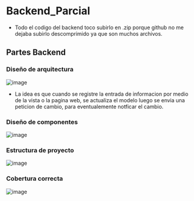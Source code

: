 # Backend_Parcial
- Todo el codigo del backend toco subirlo en .zip porque github no me dejaba subirlo descomprimido ya que son muchos archivos.
## Partes Backend
### Diseño de arquitectura
![image](https://github.com/user-attachments/assets/3be2c5f0-36de-4f2e-abc9-3f35f759d473)
- La idea es que cuando se registre la entrada de informacion por medio de la vista o la pagina web, se actualiza el modelo
luego se envia una peticion de cambio, para eventualemente notficar el cambio.

### Diseño de componentes
![image](https://github.com/user-attachments/assets/effc6120-83a8-46a8-9ed9-2bf48673f33c)

### Estructura de proyecto
![image](https://github.com/user-attachments/assets/68be0d3e-f1c6-4871-9141-b01d75a226f6)

### Cobertura correcta
![image](https://github.com/user-attachments/assets/46513b9b-9f48-43eb-90bf-56f03ed3ef73)

